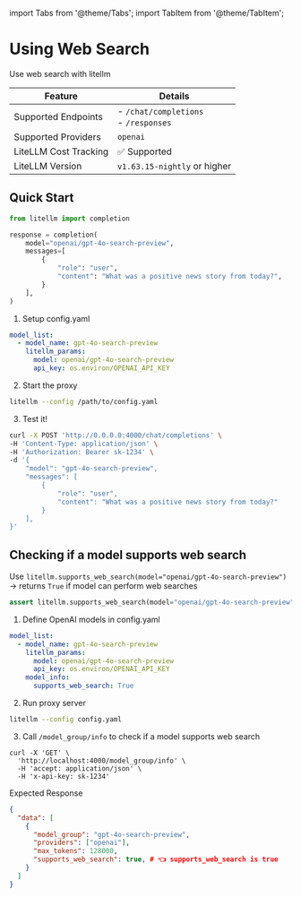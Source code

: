 import Tabs from '@theme/Tabs';
import TabItem from '@theme/TabItem';

# Using Web Search

Use web search with litellm

| Feature | Details |
|---------|---------|
| Supported Endpoints | - `/chat/completions` <br/> - `/responses` |
| Supported Providers | `openai` |
| LiteLLM Cost Tracking | ✅ Supported |
| LiteLLM Version | `v1.63.15-nightly` or higher |

## Quick Start

<Tabs>
<TabItem value="sdk" label="SDK">

```python showLineNumbers
from litellm import completion

response = completion(
    model="openai/gpt-4o-search-preview",
    messages=[
        {
            "role": "user",
            "content": "What was a positive news story from today?",
        }
    ],
)
```
</TabItem>
<TabItem value="proxy" label="PROXY">

1. Setup config.yaml

```yaml
model_list:
  - model_name: gpt-4o-search-preview
    litellm_params:
      model: openai/gpt-4o-search-preview
      api_key: os.environ/OPENAI_API_KEY
```

2. Start the proxy 

```bash
litellm --config /path/to/config.yaml
```

3. Test it! 

```bash showLineNumbers
curl -X POST 'http://0.0.0.0:4000/chat/completions' \
-H 'Content-Type: application/json' \
-H 'Authorization: Bearer sk-1234' \
-d '{
    "model": "gpt-4o-search-preview",
    "messages": [
        {
            "role": "user",
            "content": "What was a positive news story from today?"
        }
    ],
}'
```
</TabItem>
</Tabs>

## Checking if a model supports web search

<Tabs>
<TabItem label="SDK" value="sdk">

Use `litellm.supports_web_search(model="openai/gpt-4o-search-preview")` -> returns `True` if model can perform web searches

```python showLineNumbers
assert litellm.supports_web_search(model="openai/gpt-4o-search-preview") == True
```
</TabItem>

<TabItem label="PROXY" value="proxy">

1. Define OpenAI models in config.yaml

```yaml
model_list:
  - model_name: gpt-4o-search-preview
    litellm_params:
      model: openai/gpt-4o-search-preview
      api_key: os.environ/OPENAI_API_KEY
    model_info:
      supports_web_search: True
```

2. Run proxy server

```bash
litellm --config config.yaml
```

3. Call `/model_group/info` to check if a model supports web search

```shell
curl -X 'GET' \
  'http://localhost:4000/model_group/info' \
  -H 'accept: application/json' \
  -H 'x-api-key: sk-1234'
```

Expected Response 

```json showLineNumbers
{
  "data": [
    {
      "model_group": "gpt-4o-search-preview",
      "providers": ["openai"],
      "max_tokens": 128000,
      "supports_web_search": true, # 👈 supports_web_search is true
    }
  ]
}
```

</TabItem>
</Tabs>
